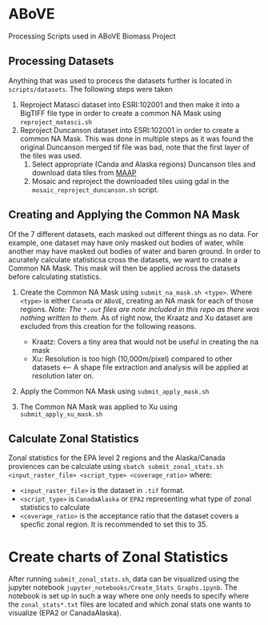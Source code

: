 # ABoVE
Processing Scripts used in ABoVE Biomass Project

## Processing Datasets
Anything that was used to process the datasets further is located in `scripts/datasets`. The following steps were taken
1. Reproject Matasci dataset into ESRI:102001 and then make it into a BigTIFF file type in order to create a common NA Mask using `reproject_matasci.sh`
2. Reproject Duncanson dataset into ESRI:102001 in order to create a common NA Mask. This was done in multiple steps as it was found the original Duncanson merged tif file was bad, note that the first layer of the tiles was used.
    1. Select appropriate (Canda and Alaska regions) Duncanson tiles and download data tiles from [MAAP](https://docs.maap-project.org/en/latest/getting_started/getting_started.html#Signing-up-for-a-new-MAAP-account)
    2. Mosaic and reproject the downloaded tiles using gdal in the `mosaic_reproject_duncanson.sh` script.

## Creating and Applying the Common NA Mask
Of the 7 different datasets, each masked out different things as no data. For example, one dataset may have only masked out bodies of water, while another may have masked out bodies of water and baren ground. In order to acurately calculate statisticsa cross the datasets, we want to create a Common NA Mask. This mask will then be applied across the datasets before calculating statistics.
1. Create the Common NA Mask using `submit_na_mask.sh <type>`. Where `<type>` is either `Canada` or `ABoVE`, creating an NA mask for each of those regions. *Note: The `*.out` files are note included in this repo as there was nothing written to them.* As of right now, the Kraatz and Xu dataset are excluded from this creation for the following reasons.
   
    - Kraatz: Covers a tiny area that would not be useful in creating the na mask
    - Xu: Resolution is too high (10,000m/pixel) compared to other datasets <-- A shape file extraction and analysis will be applied at resolution later on.
2. Apply the Common NA Mask using `submit_apply_mask.sh`
3. The Common NA Mask was applied to Xu using `submit_apply_xu_mask.sh`

## Calculate Zonal Statistics
Zonal statistics for the EPA level 2 regions and the Alaska/Canada proviences can be calculate using `sbatch submit_zonal_stats.sh <input_raster_file> <script_type> <coverage_ratio>` where:

- `<input_raster_file>` is the dataset in `.tif` format.
- `<script_type>` is `CanadaAlaska` or `EPA2` representing what type of zonal statistics to calculate
 - `<coverage_ratio>` is the acceptance ratio that the dataset covers a specfic zonal region. It is recommended to set this to 35.

# Create charts of Zonal Statistics
After running `submit_zonal_stats.sh`, data can be visualized using the jupyter notebook `jupyter_notebooks/Create_Stats_Graphs.ipynb`. The notebook is set up in such a way where one only needs to specify where the `zonal_stats*.txt` files are located and which zonal stats one wants to visualize (EPA2 or CanadaAlaska).
